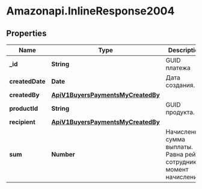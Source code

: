 # Amazonapi.InlineResponse2004

## Properties

Name | Type | Description | Notes
------------ | ------------- | ------------- | -------------
**_id** | **String** | GUID платежа | [optional] 
**createdDate** | **Date** | Дата создания. | [optional] 
**createdBy** | [**ApiV1BuyersPaymentsMyCreatedBy**](ApiV1BuyersPaymentsMyCreatedBy.md) |  | [optional] 
**productId** | **String** | GUID продукта. | [optional] 
**recipient** | [**ApiV1BuyersPaymentsMyCreatedBy**](ApiV1BuyersPaymentsMyCreatedBy.md) |  | [optional] 
**sum** | **Number** | Начисленная сумма выплаты. Равна рейту сотрудника в момент начисления. | [optional] 


